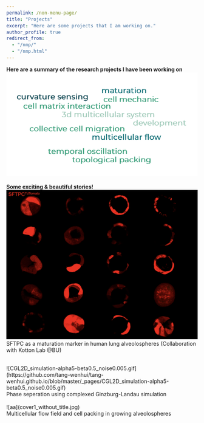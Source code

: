 ```yaml
---
permalink: /non-menu-page/
title: "Projects"
excerpt: "Here are some projects that I am working on."
author_profile: true
redirect_from: 
  - "/nmp/"
  - "/nmp.html"
---
```


**Here are a summary of the research projects I have been working on** <br/>
![xx](wordcloud.png)<br/>
<br/>
**Some exciting & beautiful stories!** <br/>
![xxx](SFTPC.png)<br/>
SFTPC as a maturation marker in human lung alveolospheres (Collaboration with Kotton Lab @BU) <br/> 

<br/>
![CGL2D_simulation-alpha5-beta0.5_noise0.005.gif](https://github.com/tang-wenhui/tang-wenhui.github.io/blob/master/_pages/CGL2D_simulation-alpha5-beta0.5_noise0.005.gif)<br/>
Phase seperation using complexed Ginzburg-Landau simulation<br/>

<br/>
![aa](cover1_without_title.jpg)<br/>
Multicellular flow field and cell packing in growing alveolospheres<br/>




